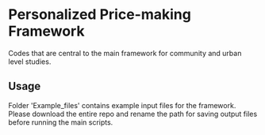 # Personalized Price-making Framework

Codes that are central to the main framework for community and urban level studies.

## Usage

Folder 'Example_files' contains example input files for the framework. Please download the entire repo and rename the path for saving output files before running the main scripts.

